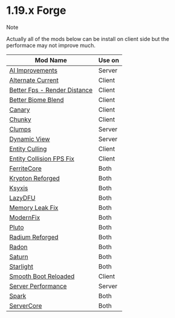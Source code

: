 # 1.19.x Forge
> [!NOTE]
> Actually all of the mods below can be install on client side but the performace may not improve much.

| Mod Name | Use on |
| --- | --- |
| [AI Improvements](https://www.curseforge.com/minecraft/mc-mods/ai-improvements) | Server |
| [Alternate Current](https://www.curseforge.com/minecraft/mc-mods/alternate-current) | Client |
| [Better Fps - Render Distance](https://www.curseforge.com/minecraft/mc-mods/better-fps-render-distance) | Client |
| [Better Biome Blend](https://www.curseforge.com/minecraft/mc-mods/better-biome-blend) | Client |
| [Canary](https://www.curseforge.com/minecraft/mc-mods/canary) | Client |
| [Chunky](https://www.curseforge.com/minecraft/mc-mods/chunky-pregenerator-forge) | Client |
| [Clumps](https://www.curseforge.com/minecraft/mc-mods/clumps) | Server |
| [Dynamic View](https://www.curseforge.com/minecraft/mc-mods/dynamic-view) | Server |
| [Entity Culling](https://www.curseforge.com/minecraft/mc-mods/entityculling) | Client |
| [Entity Collision FPS Fix](https://www.curseforge.com/minecraft/mc-mods/entity-collision-fps-fix) | Client |
| [FerriteCore](https://www.curseforge.com/minecraft/mc-mods/ferritecore) | Both |
| [Krypton Reforged](https://www.curseforge.com/minecraft/mc-mods/krypton-reforged) | Both |
| [Ksyxis](https://www.curseforge.com/minecraft/mc-mods/ksyxis) | Both |
| [LazyDFU](https://www.curseforge.com/minecraft/mc-mods/lazy-dfu-forge) | Both |
| [Memory Leak Fix](https://modrinth.com/mod/memoryleakfix) | Both |
| [ModernFix](https://www.curseforge.com/minecraft/mc-mods/modernfix) | Both |
| [Pluto](https://www.curseforge.com/minecraft/mc-mods/pluto) | Both |
| [Radium Reforged](https://www.curseforge.com/minecraft/mc-mods/radium-reforged) | Both |
| [Radon](https://www.curseforge.com/minecraft/mc-mods/radon) | Both |
| [Saturn](https://www.curseforge.com/minecraft/mc-mods/saturn) | Both |
| [Starlight](https://www.curseforge.com/minecraft/mc-mods/starlight-forge) | Both |
| [Smooth Boot Reloaded](https://www.curseforge.com/minecraft/mc-mods/smooth-boot-reloaded) | Client |
| [Server Performance](https://www.curseforge.com/minecraft/mc-mods/smooth-chunk-save) | Server |
| [Spark](https://www.curseforge.com/minecraft/mc-mods/spark/files) | Both |
| [ServerCore](https://www.curseforge.com/minecraft/mc-mods/servercore) | Both |
